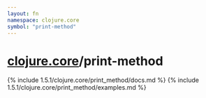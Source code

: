 ```yaml
---
layout: fn
namespace: clojure.core
symbol: "print-method"
---
```


# [clojure.core](../)/print-method

{% include 1.5.1/clojure.core/print_method/docs.md %}
{% include 1.5.1/clojure.core/print_method/examples.md %}

